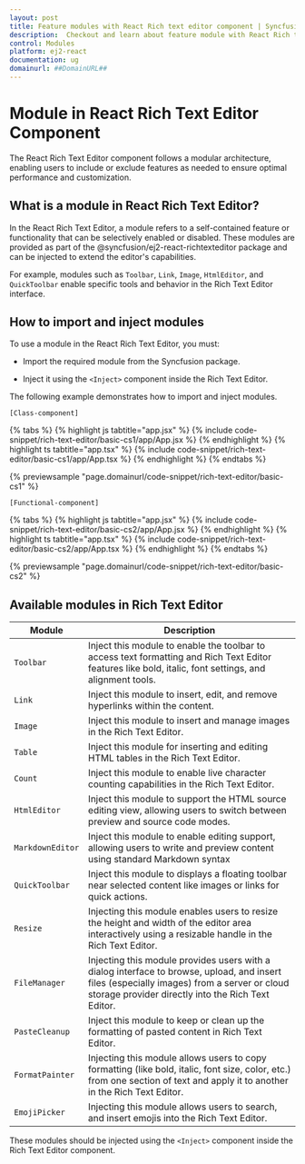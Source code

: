 ```yaml
---
layout: post
title: Feature modules with React Rich text editor component | Syncfusion
description:  Checkout and learn about feature module with React Rich text editor component of Syncfusion Essential JS 2 and more details.
control: Modules
platform: ej2-react
documentation: ug
domainurl: ##DomainURL##
---
```


# Module in React Rich Text Editor Component

The React Rich Text Editor component follows a modular architecture, enabling users to include or exclude features as needed to ensure optimal performance and customization.

## What is a module in React Rich Text Editor?

In the React Rich Text Editor, a module refers to a self-contained feature or functionality that can be selectively enabled or disabled. These modules are provided as part of the @syncfusion/ej2-react-richtexteditor package and can be injected to extend the editor's capabilities.

For example, modules such as `Toolbar`, `Link`, `Image`, `HtmlEditor`, and `QuickToolbar` enable specific tools and behavior in the Rich Text Editor interface.

## How to import and inject modules

To use a module in the React Rich Text Editor, you must:

* Import the required module from the Syncfusion package.

* Inject it using the `<Inject>` component inside the Rich Text Editor.

The following example demonstrates how to import and inject modules.

`[Class-component]`

{% tabs %}
{% highlight js tabtitle="app.jsx" %}
{% include code-snippet/rich-text-editor/basic-cs1/app/App.jsx %}
{% endhighlight %}
{% highlight ts tabtitle="app.tsx" %}
{% include code-snippet/rich-text-editor/basic-cs1/app/App.tsx %}
{% endhighlight %}
{% endtabs %}

 {% previewsample "page.domainurl/code-snippet/rich-text-editor/basic-cs1" %}

`[Functional-component]`

{% tabs %}
{% highlight js tabtitle="app.jsx" %}
{% include code-snippet/rich-text-editor/basic-cs2/app/App.jsx %}
{% endhighlight %}
{% highlight ts tabtitle="app.tsx" %}
{% include code-snippet/rich-text-editor/basic-cs2/app/App.tsx %}
{% endhighlight %}
{% endtabs %}

 {% previewsample "page.domainurl/code-snippet/rich-text-editor/basic-cs2" %}

## Available modules in Rich Text Editor

| Module | Description |
|------|-------------|
| `Toolbar` | Inject this module to enable the toolbar to access text formatting and Rich Text Editor features like bold, italic, font settings, and alignment tools. |
| `Link` | Inject this module to insert, edit, and remove hyperlinks within the content. |
| `Image` | Inject this module to insert and manage images in the Rich Text Editor. |
| `Table` | Inject this module for inserting and editing HTML tables in the Rich Text Editor. |
| `Count` | Inject this module to enable live character counting capabilities in the Rich Text Editor. |
| `HtmlEditor` | Inject this module to support the HTML source editing view, allowing users to switch between preview and source code modes. |
| `MarkdownEditor` | Inject this module to enable editing support, allowing users to write and preview content using standard Markdown syntax |
| `QuickToolbar` | Inject this module to displays a floating toolbar near selected content like images or links for quick actions. |
| `Resize` | Injecting this module enables users to resize the height and width of the editor area interactively using a resizable handle in the Rich Text Editor. |
| `FileManager` | Injecting this module provides users with a dialog interface to browse, upload, and insert files (especially images) from a server or cloud storage provider directly into the Rich Text Editor. |
| `PasteCleanup` | Inject this module to keep or clean up the formatting of pasted content in Rich Text Editor. |
| `FormatPainter` | Injecting this module allows users to copy formatting (like bold, italic, font size, color, etc.) from one section of text and apply it to another in the Rich Text Editor. |
| `EmojiPicker` | Injecting this module allows users to search, and insert emojis into the Rich Text Editor. |

These modules should be injected using the `<Inject>` component inside the Rich Text Editor component.